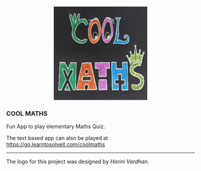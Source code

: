 <p align="center">
<img src="https://github.com/orsenthil/coolmaths/blob/main/logos/cool-maths-black.jpg" width=250 height=250>
</p>

### COOL MATHS

Fun App to play elementary Maths Quiz.

The text based app can also be played at
https://go.learntosolveit.com/coolmaths

---- 

The logo for this project was designed by *Harini Vardhan*.
